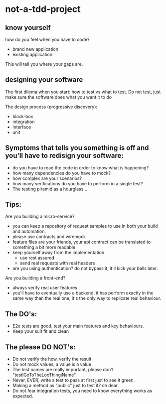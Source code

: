 # not-a-tdd-project

## know yourself

  how do you feel when you have to code?

  * brand new application
  * existing application

  This will tell you where your gaps are.

## designing your software

  The first dilema when you start: how to test vs what to test. Do not test, just make sure the software does what you want it to do

  The design process (progressive discovery):
  * black-box
  * integration
  * interface
  * unit

## Symptoms that tells you something is off and you'll have to redisign your software:

  * do you have to read the code in order to know what is happening?
  * how many dependencies do you have to mock?
  * how complex are your scenarios?
  * how many verifications do you have to perform in a single test?
  * The testing piramid as a hourglass...

## Tips:

  Are you building a micro-service?
  * you can keep a repository of request samples to use in both your build and automation.
  * please use contracts and wiremock
  * feature files are your friends, your api contract can be translated to something a bit more readable
  * keep yourself away from the implementation
    * use rest assured
    * send real requests with real headers
  * are you using authentication? do not bypass it, it'll kick your balls later.

  Are you building a front-end?
  * always verify real user features
  * you'll have to eventually use a backend, it has perform exactly in the same way than the real one, it's the only way to replicate real behaviour.

## The DO's:
  * E2e tests are good. test your main features and key behaviours.
  * Keep your suit fit and clean

## The please DO NOT's:
  * Do not verify the how, verify the result
  * Do not mock values, a value is a value
  * The test names are really important, please don't "testIGoToTheLooThingiName"
  * Never, EVER, write a test to pass at first just to see it green.
  * Making a method as "public" just to test it? oh dear.
  * Do not fear integration tests, you need to know everything works as expected.

